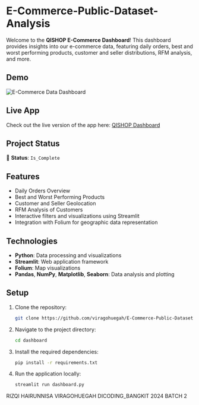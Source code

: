 # E-Commerce-Public-Dataset-Analysis
Welcome to the **QISHOP E-Commerce Dashboard**! This dashboard provides insights into our e-commerce data, featuring daily orders, best and worst performing products, customer and seller distributions, RFM analysis, and more. 

## Demo
![E-Commerce Data Dashboard](Ecommerce_Analysis_viragohuegah.gif)

## Live App

Check out the live version of the app here: [QISHOP Dashboard](https://e-commerce-public-dataset-analysis-rizqi-hai.streamlit.app/)

## Project Status

🚧 **Status**: `Is_Complete`

## Features

- Daily Orders Overview
- Best and Worst Performing Products
- Customer and Seller Geolocation
- RFM Analysis of Customers
- Interactive filters and visualizations using Streamlit
- Integration with Folium for geographic data representation

## Technologies

- **Python**: Data processing and visualizations
- **Streamlit**: Web application framework
- **Folium**: Map visualizations
- **Pandas**, **NumPy**, **Matplotlib**, **Seaborn**: Data analysis and plotting

## Setup

1. Clone the repository:
    ```bash
    git clone https://github.com/viragohuegah/E-Commerce-Public-Dataset-Analysis.git
    ```

2. Navigate to the project directory:
    ```bash
    cd dashboard
    ```

3. Install the required dependencies:
    ```bash
    pip install -r requirements.txt
    ```

4. Run the application locally:
    ```bash
    streamlit run dashboard.py
    ```

RIZQI HAIRUNNISA
VIRAGOHUEGAH
DICODING_BANGKIT 2024 BATCH 2
